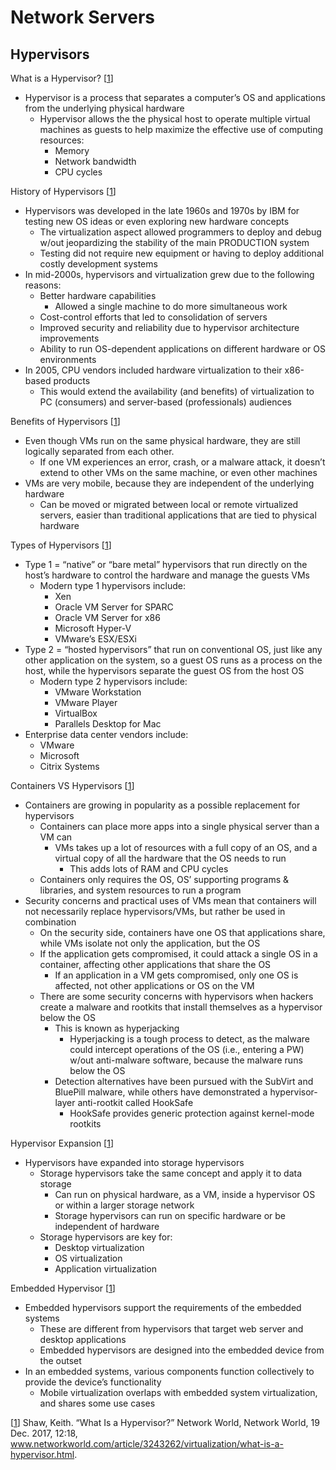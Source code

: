 # Network Servers

## Hypervisors

What is a Hypervisor? [[1](https://www.networkworld.com/article/3243262/virtualization/what-is-a-hypervisor.html)]

* Hypervisor is a process that separates a computer’s OS and applications from the underlying physical hardware
  * Hypervisor allows the the physical host to operate multiple virtual machines as guests to help maximize the effective use of computing resources:
    * Memory
    * Network bandwidth
    * CPU cycles

History of Hypervisors [[1](https://www.networkworld.com/article/3243262/virtualization/what-is-a-hypervisor.html)]

* Hypervisors was developed in the late 1960s and 1970s by IBM for testing new OS ideas or even exploring new hardware concepts
  * The virtualization aspect allowed programmers to deploy and debug w/out jeopardizing the stability of the main PRODUCTION system
  * Testing did not require new equipment or having to deploy additional costly development systems
* In mid-2000s, hypervisors and virtualization grew due to the following reasons:
  * Better hardware capabilities
    * Allowed a single machine to do more simultaneous work
  * Cost-control efforts that led to consolidation of servers
  * Improved security and reliability due to hypervisor architecture improvements
  * Ability to run OS-dependent applications on different hardware or OS environments
* In 2005, CPU vendors included hardware virtualization to their x86-based products
  * This would extend the availability (and benefits) of virtualization to PC (consumers) and server-based (professionals) audiences

Benefits of Hypervisors [[1](https://www.networkworld.com/article/3243262/virtualization/what-is-a-hypervisor.html)]

* Even though VMs run on the same physical hardware, they are still logically separated from each other.
  * If one VM experiences an error, crash, or a malware attack, it doesn’t extend to other VMs on the same machine, or even other machines
* VMs are very mobile, because they are independent of the underlying hardware
  * Can be moved or migrated between local or remote virtualized servers, easier than traditional applications that are tied to physical hardware

Types of Hypervisors [[1](https://www.networkworld.com/article/3243262/virtualization/what-is-a-hypervisor.html)]

* Type 1 = “native” or “bare metal” hypervisors that run directly on the host’s hardware to control the hardware and manage the guests VMs
  * Modern type 1 hypervisors include:
    * Xen
    * Oracle VM Server for SPARC
    * Oracle VM Server for x86
    * Microsoft Hyper-V
    * VMware’s ESX/ESXi
* Type 2 = “hosted hypervisors” that run on conventional OS, just like any other application on the system, so a guest OS runs as a process on the host, while the hypervisors separate the guest OS from the host OS
  * Modern type 2 hypervisors include:
    * VMware Workstation
    * VMware Player
    * VirtualBox
    * Parallels Desktop for Mac
* Enterprise data center vendors include:
  * VMware
  * Microsoft
  * Citrix Systems

Containers VS Hypervisors [[1](https://www.networkworld.com/article/3243262/virtualization/what-is-a-hypervisor.html)]

* Containers are growing in popularity as a possible replacement for hypervisors
  * Containers can place more apps into a single physical server than a VM can
    * VMs takes up a lot of resources with a full copy of an OS, and a virtual copy of all the hardware that the OS needs to run
      * This adds lots of RAM and CPU cycles
  * Containers only requires the OS, OS’ supporting programs & libraries, and system resources to run a program
* Security concerns and practical uses of VMs mean that containers will not necessarily replace hypervisors/VMs, but rather be used in combination
  * On the security side, containers have one OS that applications share, while VMs isolate not only the application, but the OS
  * If the application gets compromised, it could attack a single OS in a container, affecting other applications that share the OS
    * If an application in a VM gets compromised, only one OS is affected, not other applications or OS on the VM
  * There are some security concerns with hypervisors when hackers create a malware and rootkits that install themselves as a hypervisor below the OS
    * This is known as hyperjacking
      * Hyperjacking is a tough process to detect, as the malware could intercept operations of the OS (i.e., entering a PW) w/out anti-malware software, because the malware runs below the OS
    * Detection alternatives have been pursued with the SubVirt and BluePill malware, while others have demonstrated a hypervisor-layer anti-rootkit called HookSafe
      * HookSafe provides generic protection against kernel-mode rootkits

Hypervisor Expansion [[1](https://www.networkworld.com/article/3243262/virtualization/what-is-a-hypervisor.html)]

* Hypervisors have expanded into storage hypervisors
  * Storage hypervisors take the same concept and apply it to data storage
    * Can run on physical hardware, as a VM, inside a hypervisor OS or within a larger storage network
    * Storage hypervisors can run on specific hardware or be independent of hardware
  * Storage hypervisors are key for:
    * Desktop virtualization
    * OS virtualization
    * Application virtualization

Embedded Hypervisor [[1](https://www.networkworld.com/article/3243262/virtualization/what-is-a-hypervisor.html)]

* Embedded hypervisors support the requirements of the embedded systems
  * These are different from hypervisors that target web server and desktop applications
  * Embedded hypervisors are designed into the embedded device from the outset
* In an embedded systems, various components function collectively to provide the device’s functionality
  * Mobile virtualization overlaps with embedded system virtualization, and shares some use cases

[[1](https://www.networkworld.com/article/3243262/virtualization/what-is-a-hypervisor.html)] Shaw, Keith. “What Is a Hypervisor?” Network World, Network World, 19 Dec. 2017, 12:18, www.networkworld.com/article/3243262/virtualization/what-is-a-hypervisor.html.